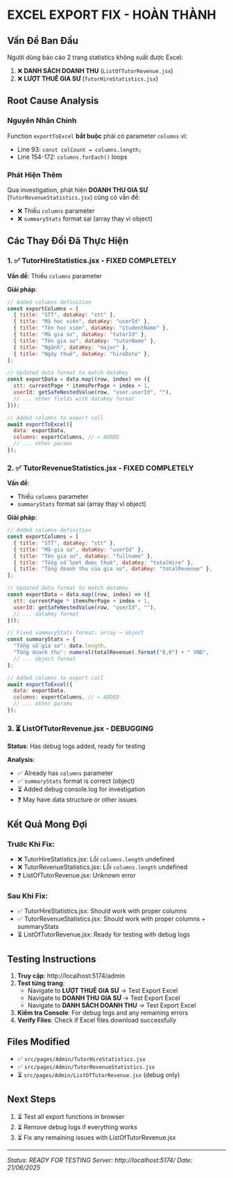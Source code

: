 # EXCEL EXPORT FIX - HOÀN THÀNH

## Vấn Đề Ban Đầu

Người dùng báo cáo 2 trang statistics không xuất được Excel:

1. ❌ **DANH SÁCH DOANH THU** (`ListOfTutorRevenue.jsx`)
2. ❌ **LƯỢT THUÊ GIA SƯ** (`TutorHireStatistics.jsx`)

## Root Cause Analysis

### Nguyên Nhân Chính

Function `exportToExcel` **bắt buộc** phải có parameter `columns` vì:

- Line 93: `const colCount = columns.length;`
- Line 154-172: `columns.forEach()` loops

### Phát Hiện Thêm

Qua investigation, phát hiện **DOANH THU GIA SƯ** (`TutorRevenueStatistics.jsx`) cũng có vấn đề:

- ❌ Thiếu `columns` parameter
- ❌ `summaryStats` format sai (array thay vì object)

## Các Thay Đổi Đã Thực Hiện

### 1. ✅ TutorHireStatistics.jsx - FIXED COMPLETELY

**Vấn đề**: Thiếu `columns` parameter

**Giải pháp**:

```jsx
// Added columns definition
const exportColumns = [
  { title: "STT", dataKey: "stt" },
  { title: "Mã học viên", dataKey: "userId" },
  { title: "Tên học viên", dataKey: "studentName" },
  { title: "Mã gia sư", dataKey: "tutorId" },
  { title: "Tên gia sư", dataKey: "tutorName" },
  { title: "Ngành", dataKey: "major" },
  { title: "Ngày thuê", dataKey: "hireDate" },
];

// Updated data format to match dataKey
const exportData = data.map((row, index) => ({
  stt: currentPage * itemsPerPage + index + 1,
  userId: getSafeNestedValue(row, "user.userId", ""),
  // ... other fields with dataKey format
}));

// Added columns to export call
await exportToExcel({
  data: exportData,
  columns: exportColumns, // ← ADDED
  // ... other params
});
```

### 2. ✅ TutorRevenueStatistics.jsx - FIXED COMPLETELY

**Vấn đề**:

- Thiếu `columns` parameter
- `summaryStats` format sai (array thay vì object)

**Giải pháp**:

```jsx
// Added columns definition
const exportColumns = [
  { title: "STT", dataKey: "stt" },
  { title: "Mã gia sư", dataKey: "userId" },
  { title: "Tên gia sư", dataKey: "fullname" },
  { title: "Tổng số lượt được thuê", dataKey: "totalHire" },
  { title: "Tổng doanh thu của gia sư", dataKey: "totalRevenue" },
];

// Updated data format to match dataKey
const exportData = data.map((row, index) => ({
  stt: currentPage * itemsPerPage + index + 1,
  userId: getSafeNestedValue(row, "userId", ""),
  // ... dataKey format
}));

// Fixed summaryStats format: array → object
const summaryStats = {
  "Tổng số gia sư": data.length,
  "Tổng doanh thu": numeral(totalRevenue).format("0,0") + " VNĐ",
  // ... object format
};

// Added columns to export call
await exportToExcel({
  data: exportData,
  columns: exportColumns, // ← ADDED
  // ... other params
});
```

### 3. ⏳ ListOfTutorRevenue.jsx - DEBUGGING

**Status**: Has debug logs added, ready for testing

**Analysis**:

- ✅ Already has `columns` parameter
- ✅ `summaryStats` format is correct (object)
- ⏳ Added debug console.log for investigation
- ❓ May have data structure or other issues

## Kết Quả Mong Đợi

### Trước Khi Fix:

- ❌ TutorHireStatistics.jsx: Lỗi `columns.length` undefined
- ❌ TutorRevenueStatistics.jsx: Lỗi `columns.length` undefined
- ❓ ListOfTutorRevenue.jsx: Unknown error

### Sau Khi Fix:

- ✅ TutorHireStatistics.jsx: Should work with proper columns
- ✅ TutorRevenueStatistics.jsx: Should work with proper columns + summaryStats
- ⏳ ListOfTutorRevenue.jsx: Ready for testing with debug logs

## Testing Instructions

1. **Truy cập**: http://localhost:5174/admin
2. **Test từng trang**:
   - Navigate to **LƯỢT THUÊ GIA SƯ** → Test Export Excel
   - Navigate to **DOANH THU GIA SƯ** → Test Export Excel
   - Navigate to **DANH SÁCH DOANH THU** → Test Export Excel
3. **Kiểm tra Console**: For debug logs and any remaining errors
4. **Verify Files**: Check if Excel files download successfully

## Files Modified

- ✅ `src/pages/Admin/TutorHireStatistics.jsx`
- ✅ `src/pages/Admin/TutorRevenueStatistics.jsx`
- ⏳ `src/pages/Admin/ListOfTutorRevenue.jsx` (debug only)

## Next Steps

1. ⏳ Test all export functions in browser
2. ⏳ Remove debug logs if everything works
3. ⏳ Fix any remaining issues with ListOfTutorRevenue.jsx

---

_Status: READY FOR TESTING_
_Server: http://localhost:5174/_
_Date: 21/06/2025_
